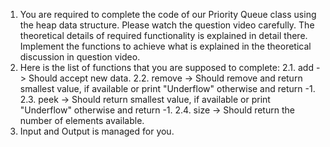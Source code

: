 1. You are required to complete the code of our Priority Queue class using the heap data structure. Please watch the question video carefully. The theoretical details of required functionality is explained in detail there. Implement the functions to achieve what is explained in the theoretical discussion in question video.
2. Here is the list of functions that you are supposed to complete:
    2.1. add -> Should accept new data.
    2.2. remove -> Should remove and return smallest value, if available or print 
     "Underflow" otherwise and return -1.
     2.3. peek -> Should return smallest value, if available or print "Underflow" 
     otherwise and return -1.
     2.4. size -> Should return the number of elements available.
3. Input and Output is managed for you.

